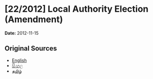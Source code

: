 # [22/2012] Local Authority Election (Amendment)

**Date:** 2012-11-15

## Original Sources

- [English](https://documents.gov.lk/view/acts/2012/11/22-2012_E.pdf)
- [සිංහල](https://documents.gov.lk/view/acts/2012/11/22-2012_S.pdf)
- [தமிழ்](https://documents.gov.lk/view/acts/2012/11/22-2012_T.pdf)

